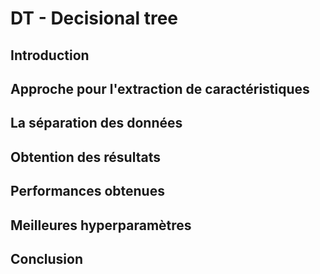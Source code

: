 # DT - Decisional tree

## Introduction

## Approche pour l'extraction de caractéristiques

## La séparation des données

## Obtention des résultats

## Performances obtenues

## Meilleures hyperparamètres

## Conclusion
